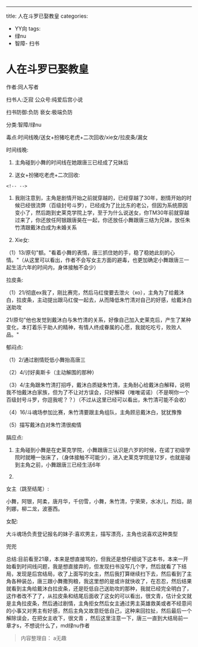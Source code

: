 ---
title: 人在斗罗已娶教皇
categories:
- YY向
tags:
- 绿nu
- 智障- 扫书
# 人在斗罗已娶教皇
作者:同人写者

扫书人:乏寂 公众号:纯爱后宫小说

扫书防御:负防 亵女:极端负防

分类:智障/绿nu

毒点:时间线晚/送女+扮猪吃老虎+二次回收/xie女/拉皮条/漏女

时间线晚:

1.  主角碰到小舞的时间线在她跟唐三已经成了兄妹后

2.  送女+扮猪吃老虎+二次回收:

```{=html}
<!-- -->
```
1.  我刚注意到，主角是剧情开始之前就穿越的，已经穿越了30年，剧情开始的时候已经很流弊（百级封号斗罗），已经成为了比比东的老公，但因为系统原因变小了，然后跑到史莱克学院上学，至于为什么说送女，你TM30年前就穿越过来了，你还放任阿银跟唐昊在一起，你还放任小舞跟唐三结为兄妹，放任朱竹清跟戴沐白成为未婚关系

2.  Xie女:

（1）13/原句"额。"看着小舞的表情，唐三抓住她的手，稳了稳她此刻的心情。"（从这里可以看出，作者不会写女主方面的避毒，也更加确定小舞跟唐三一起生活六年的时间内，身体接触不会少）

拉皮条:

（1）21/彻底ex我了，刚比赛完，然后马红俊要去泄火（xo），主角为了给戴沐白，拉皮条，主动提出跟马红俊一起去，从而降低朱竹清对自己的好感，给戴沐白送助攻

21/原句"他也发觉到戴沐白与朱竹清的关系，好像自己加入史莱克后，产生了某种变化，本打着乐于助人的精神，有情人终成眷属的心愿，我就吃吃亏，败败人品。"

郁闷点:

（1）2/通过剧情贬低小舞抬高唐三

（2）4/讨好奥斯卡（主动解围的那种）

（3）4/主角跟朱竹清打招呼，戴沐白质疑朱竹清，主角耐心给戴沐白解释，说明我不怕戴沐白家族，但为了不让对方误会，只好解释（唯唯诺诺）（不是啊你一个百级封号斗罗，你逗我呢？？）（不过从这里已经可以看出，朱竹清可能不会收）

（4）16/斗魂场参加比赛，朱竹清要跟主角组队，主角顾忌戴沐白，犹犹豫豫

（5）描写戴沐白对朱竹清很痴情

膈应点:

1.  主角碰到小舞是在史莱克学院，小舞跟唐三认识是六岁的时候，在诺丁初级学院时就睡一张床了，（身体接触不可能少），进入史莱克学院是12岁，也就是碰到主角之前，小舞跟唐三已经生活6年

2.  

女主（跳至结尾）:

小舞，阿银，阿柔，唐月华，千仞雪，小舞，朱竹清，宁荣荣，水冰儿，烈焰，胡列娜，柳二龙，波塞西。

女配:

大斗魂场负责登记报名的妹子:喜欢男主，描写漂亮，主角也说喜欢这种类型

兜兜

总结:目前看至21章，本来是想直接骂的，但我还是想仔细说下这本书，本来一开始看到时间线问题，我是想直接弃的，但发现扫书没写几个字，然后就看了下结局，发现是后宫结局，收了上面写的女主，然后我打算继续扫下去，然后看到了主角各种装怂，唐三跟小舞撒狗粮，我这里想的是或许就快收了，在忍忍，然后结果就看到主角给戴沐白拉皮条，还是贬低自己送助攻的那种，我就已经完全明白了，这作者改不了了，从拉皮条和结尾后面收了这女的可以看出，很文青，估计全文就是主角拉皮条，然后通过剧情，主角拒女然后女主通过男主英雄救美或者不经意间的小事又对男主有好感，然后主角又故意贬低自己，这种来回拉扯，然后最后一个解除误会，在把女主收下，很文青
，然后这里注意一下，唐三一直到大结局前一章才s，不想说什么了，md绿nu作者


> 内容整理自： a无趣